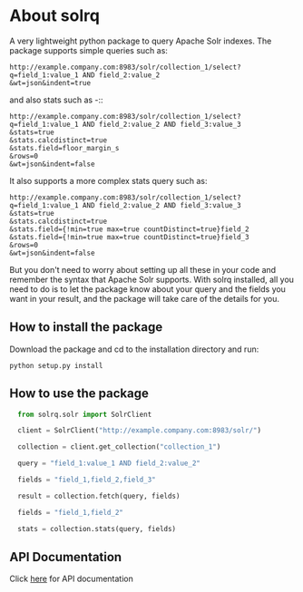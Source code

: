 # About solrq

A very lightweight python package to query Apache Solr indexes. The package supports
simple queries such as:


    http://example.company.com:8983/solr/collection_1/select?q=field_1:value_1 AND field_2:value_2
    &wt=json&indent=true

and also stats such as -::


    http://example.company.com:8983/solr/collection_1/select?
    q=field_1:value_1 AND field_2:value_2 AND field_3:value_3
    &stats=true
    &stats.calcdistinct=true
    &stats.field=floor_margin_s
    &rows=0
    &wt=json&indent=false


It also supports a more complex stats query such as:


    http://example.company.com:8983/solr/collection_1/select?
    q=field_1:value_1 AND field_2:value_2 AND field_3:value_3
    &stats=true
    &stats.calcdistinct=true
    &stats.field={!min=true max=true countDistinct=true}field_2
    &stats.field={!min=true max=true countDistinct=true}field_3
    &rows=0
    &wt=json&indent=false

But you don't need to worry about setting up all these in your code and remember
the syntax that Apache Solr supports. With solrq installed,
all you need to do is to let the package know about your query and the fields
you want in your result, and the package will take care of the details for you.

## How to install the package

Download the package and cd to the installation directory and run:
```
python setup.py install
```

## How to use the package

```python
  from solrq.solr import SolrClient

  client = SolrClient("http://example.company.com:8983/solr/")

  collection = client.get_collection("collection_1")

  query = "field_1:value_1 AND field_2:value_2"

  fields = "field_1,field_2,field_3"

  result = collection.fetch(query, fields)

  fields = "field_1,field_2"

  stats = collection.stats(query, fields)
```

## API Documentation

Click [here](doc/build/html/index.html) for API documentation
